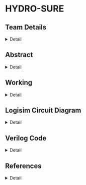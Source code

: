 # HYDRO-SURE

<!-- First Section -->
## Team Details
<details>
  <summary>Detail</summary>

  > Semester: 3rd Sem B. Tech. CSE

  > Section: S2

  > Member-1: Syed Farhan , 221CS254 , syedfarhan.221cs254@nitk.edu.in

  > member-2: Vishruth S Kumar , 221CS262 , vishruthskumar.221cs262@nitk.edu.in

  > Member-3: Yashas , 221CS265 , yashas.221cs265@nitk.edu.in
</details>

<!-- Second Section -->
## Abstract
<details>
  <summary>Detail</summary>
  
  > 
The objective of the project is to develop a moisture sensing and temperature 
sensing cum watering system for irrigation. This system will combine cutting-edge 
hardware and software technologies to enhance the effectiveness of irrigation 
practices. The core objective is to create a system that can accurately measure the 
moisture content in a given soil sample and sense the temperature conditions at a 
given time. We then integrate those values effectively depending on the crop type to 
decide upon the adequate amount of water needed by the crop in the pertaining 
conditions. Conclusively, the circuit is a blend of moisture and temperature 
sensations aided by the type of crop in use to develop an efficient and sustainable 
system to monitor the sufficiency of water. The system will incorporate automated 
irrigation capabilities, ensuring crops receive the right amount of water at the right 
time.

Agriculture forms the cornerstone of the economy, serving as its foundational pillar. 
The project recognizes the global challenges of water scarcity and climate change, 
which underscore the urgency of adopting efficient irrigation techniques. The 
project emphasizes the importance of technology driven solutions in modern 
agriculture to meet the growing global demand for food. The project underscores 
the importance of responsible environmental stewardship. By reducing the
environmental footprint of agriculture, it aligns with global efforts to protect 
ecosystems and biodiversity.

We are designing and implement advanced algorithms to process the sensor data 
efficiently, providing real-time insights into soil moisture levels. Additionally, we are 
developing predictive models to optimize irrigation strategies, ensuring precise 
water delivery for maximum crop yields. Our experience in integrating hardware and 
software solutions will be instrumental in creating a seamless and user-friendly 
interface for farmers. Ultimately, our skills will play a vital role in harnessing the
power of technology to enhance the project's overall effectiveness and impact.



</details>

<!-- Third Section -->
## Working
<details>
  <summary>Detail</summary>

  > https://drive.google.com/file/d/1rYcJ-d5nwh42e9u8xAcuKVaSAy0qt3nu/view?usp=sharing
</details>

<!-- Fourth Section -->
## Logisim Circuit Diagram
<details>
  <summary>Detail</summary>

  > https://github.com/VishruthSKumar/S2_TEAM_20_/blob/07b0044c5a9d5c05510642b7ed797be4a005b0c0/Logisim/LOGISIM.circ
</details>

<!-- Fifth Section -->
## Verilog Code
<details>
  <summary>Detail</summary>

  > Main code : https://github.com/VishruthSKumar/S2_TEAM_20_/blob/df3108d6bb7835548d40711aef36a32e99e59a83/Verilog/S2-T20.v
  > Testbench : https://github.com/VishruthSKumar/S2_TEAM_20_/blob/6970d05a4999e1d13abd378c3d10114265bc41ed/Verilog/S2-T20_tb.v
  
Main code
-------------------------------------------------------------------------------------------------------------------------
  >module circuit(ms,ts,ct,o1,o2,o3);

   input [3:0]ms;
   input [3:0]ts;
   input [3:0]ct;
   output o1,o2,o3;
   wire [3:0]s1;
   wire c1out;

   adder_four_bit A1(s1,c1out,ts,ct);

   comparator C1(ms,s1,o2,o3,o1);

   endmodule



   module adder_four_bit(output [3:0]sum, output cout , input [3:0]a,input [3:0]b);

   wire c1,c2,c3,c4;

   full_3 ad0( .a(a[0]), .b(b[0]),.cin(1'b0), .s(sum[0]), .cout(c1));
   full_3 ad1( .a(a[1]), .b(b[1]),.cin(c1), .s(sum[1]), .cout(c2));
   full_3 ad2( .a(a[2]), .b(b[2]),.cin(c2), .s(sum[2]), .cout(c3));
   full_3 ad3( .a(a[3]), .b(b[3]),.cin(c3), .s(sum[3]), .cout(c4));
   assign cout= c4;
   endmodule

   module full_3(a,b,cin,s,cout);
   input a,b,cin;
   output s, cout;
   assign s=a^b^cin;
   assign cout = (a&b) | (b&cin) | (cin&a);
   endmodule

   module comparator(A,B,E,G,S);
   input[3:0]A;
   input [3:0]B;
   output E,G,S;
  
   assign E=!(A[3]^B[3])&!(A[2]^B[2])&!(A[1]^B[1])&!(A[0]^B[0]);
  
   assign G=(A[3]&(!(B[3])))|(!(A[3]^B[3])&(A[2]&(!(B[2]))))|((!(A[3]^B[3])&!(A[2]^B[2]))&(A[1]&(!(B[1]))))|((!(A[3]^B[3])&!(A[2]^B[2])&! 
            (A[1]^B[1]))&(A[0]&(!(B[0]))));
   
   assign S=(B[3]&(!(A[3])))|(!(A[3]^B[3])&(B[2]&(!(A[2]))))|((!(A[3]^B[3])&!(A[2]^B[2]))&(B[1]&(!(A[1]))))|((!(A[3]^B[3])&!(A[2]^B[2])&! 
            (A[1]^B[1]))&(B[0]&(!(A[0]))));

   endmodule  

 Testbench : 
 ----------------------------------------------------------------------------------------------------------------------------------------
 module ddsproject_tb;
	wire o1,o2,o3;
	reg [3:0]ms;
    reg [3:0]ts;
    reg [3:0]ct;
	circuit C1(ms,ts,ct,o1,o2,o3); 

    initial 
       begin 
        $dumpfile("ddsproject.vcd");
        $dumpvars(0,ddsproject_tb);
       end
		
	initial begin
    $display("|   Crop    |tp_sensor  | M_sensor  | Outputs|");
    $display("----------------------------------------------");
    $display("|c3|c2|c1|c0|t3|t2|t1|t0|m3|m2|m1|m0|o1|o2|o3|");
    $display("----------------------------------------------");
    
    ct = 4'b0000;
    ts = 4'b0000;
    ms = 4'b0000;
    
    $monitor("|%b|%b|%b|%b|%b|%b|%b|%b|%b|%b|%b|%b|%b|%b|%b|",ct[3],ct[2],ct[1],ct[0],ts[3],ts[2],ts[1],ts[0],ms[3],ms[2],ms[1],ms[0],o1,o2,o3);
    
    repeat(5) begin
        ts = 4'b0000;
        repeat(5) begin
        ms = 4'b0000;
            repeat(15) begin
                #10 ms = ms + 4'b0001;
            end
         #10 ts = ts + 4'b0001;
        end
    #10 ct = ct + 4'b0001;
    end
end

        
	initial #10000 $finish;
endmodule
             
</details>

<!-- Sixth Section -->
## References
<details>
  <summary>Detail</summary>

  > >https://circuitdigest.com/microcontroller-projects/interfacing-soil-moisture-sensor-with-arduino-uno
> https://nevonprojects.com/plant-soil-moisture-ph-sensing-alarm-using-8051/
>https://youtu.be/ZGlm72xhhqU?feature=shared
>https://www.geeksforgeeks.org/soil-moisture-measurement-using-arduino-and-soil-moisture-sensor/
>https://www.sciencebuddies.org/science-fair-projects/project-ideas/Elec_p066/electricityelectronics/build-an-electronic-soil-moisture-sensor-to-conserve-water
</details>
     

  
